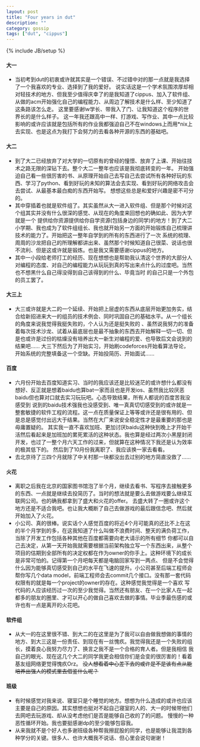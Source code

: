 ```yaml
---
layout: post
title: "Four years in dut"
description: ""
category: gossip
tags: ["dut", "cippus"]
---
```

{% include JB/setup %}

#### 大一
* 当初考到dut的初衷或许就其实是一个错误、不过错中对的那一点就是我选择了一个我喜欢的专业、选择到了我的爱好。
说实话这是一个学术氛围浓厚却相对轻技术的地方、但我至少值得庆幸了的是我知道了cippus、加入了软件组、从做的acm开始强化自己的编程能力、从周边了解技术是什么样、至少知道了这条路该怎么走。
这里要感谢lw学长、带我入了门、让我知道这个程序的世界长的是什么样子。
这一年我还跟高中一样、打游戏、写作业、其中一点比较影响的或许应该就是包括所有的作业我都强迫自己不在windows上而用*nix上去实现、也是这点为我打下会努力的去看各种开源的东西的基础吧。

#### 大二
* 到了大二已经放弃了对大学的一切原有的曾经的憧憬、放弃了上课、开始往技术之路无限的深钻下去。整个大二一整年也应该是我彻底转变的一年。
开始强迫自己看一些很厉害的书、从原理开始自己去写自己去尝试所有各种好玩的东西、学习了python、看到好玩的未知的算法会去实现、看到好玩的网络攻击会去尝试、从最基本最白痴的东西开始写。
想想这些总是和爱好兴趣是密不可分的。
* 其中穿插着也就是软件组了。其实虽然从大一进入软件组、但是那个时候对这个组其实并没有什么很深的感觉、从现在的角度来回想也的确如此、因为大学就是一个
提供给你资源提供给你自学资源(包括身边的同学)的地方！到了大二小学期、我也成为了软件组组长、我也就开始另一方面的开始锻炼自己梳理讲技术的能力了。开始把这一整年自学到的所有的东西进行了一次
系统的梳理、周周的沙龙把自己的所理解都讲出来、虽然那个时候知道自己很菜、说话也很不流利、但是这或许就是锻炼。也是我又需要感谢cippus的地方。
* 其中一小段给老师打工的经历、现在想想也是帮助我认清这个世界的大部分人对编程的态度、对自己的编程能力从玩玩到真的写出来点什么的过度吧。当然也不想黑什么自己得没得到自己该得到的什么、毕竟当时
的自己只是一个外包的员工罢了。

#### 大三上
* 大三或许就是大二的一个延续、开始把上层虚的东西从底层开始更加务实，结合给新招进来大一的组员的技术例会、同时巩固自己的基础水平。从一个组长的角度来说我觉得我挺失败的，个人认为还是挺失败的
、虽然说我努力的准备着每次技术沙龙、试着从最底层也是最不抽象的东西去开始解释一切一切、但是也或许是过份的枯燥没有培养出大一新生对编程的爱、也导致后文会说到的结果吧……
大三下然后为了开始实习，开始刷codeforces开始看算法导论，开始系统的完整填备这一个空缺。开始投简历、开始面试……

#### 百度
* 六月份开始去百度知道实习、当时的我应该还是比较迷茫的或许想什么都没有想好、反正就是想着baidu也算bat一家而且也是开发ios、虽然我比较厌恶baidu但也算对口就去实习玩玩吧。心态导致结果，所有人都说的百度苦我没感受到
说到的baidu技术强我也没感受到、唯一真真切切感受到的或许就是一整套敏捷的软件工程的流程。这一点在质量保证上等等或许还是很有用的、但是总是感觉付出远大于结果。当然在大厂来说安全稳定性才是最重要的那也是毋庸置疑的。
其实我一直不喜欢加班、更加讨厌baidu这种快到晚上才开始干活然后看起来是加班加的累死累活的这种状态。我也算是经过两次小黑屋封闭开发，也过了一整个月六天工作的过来，但就算在这种情况下我还是认为效率的极其低下的。
然后到了10月份我离职了、我应该换一家去看看。
* 去北京待了三四个月就除了中关村那一块都没出去过别的地方简直没救了……

#### 火花
* 离职之后我在北京的国家图书馆泡了半个月，继续去看书、写程序去接触更多的东西、一点就是继续去投简历了。当时的想法就是要么去做游戏要么继续互联网公司。也的确我都拿到了盛大和火花的offer。
去盛大转了一圈或许这个地方还是不适合我吧。也让我大概断了自己去做游戏的最后跟信念吧、然后就开始加入了火花。
* 小公司、真的很棒。说实话个人感觉百度的将近4个月可能真的还比不上在这的半个月学到的多，在这我知道了什么叫做不浪费时间、整天的满负荷工作，当除了开发工作包括各种其他在百度都需要向老大请示的所有细节
你都可以自己去决定，从第一天开始我就需要根据当前架构独立写一个东西出来，从整个项目的估期到全部所有的决定权都在作为owner的你手上。这种环境下的成长是非常可怕的。记得第一个月吧每天都是电脑回家写到一两点、
但是不会觉得什么因为能够真切感受到自己的水平在飞速的提升。小公司甚至后端工程师会帮你写几个data model，前端工程师会去commit几个接口。没有那一套代码权限有的就是每一个project的owner的存在。这种感觉我觉得是一个喜欢
写代码的人应该经历过一次的至少我觉得。当然还有朋友、在一个比家人在一起都多的朋友的圈里、才可以开心的做自己喜欢去做的事情。毕业季最伤感的或许也有一点是离开的火花吧。

#### 软件组
* 从大一的在这里很不错、到大二的在这里是为了我可以自由做我想做的事情的地方、到大三这是一份责任、到现在有一丝愧疚。我觉得我还是一个失败的组长，摸着良心我努力尽力了、换言之我不是一个合格的育人者。但是我相信
我自己的眼光、现在这几个大二的同学我更会相信你们是会变的很厉害的！看着基友组网络更觉得愧疚Orz。 ~~没人想看着中心差下去的或许是不是该有点从能培养出强人的模式里去借鉴什么呢？~~

#### 班级
* 有时候感觉对我来说、寝室只是个睡觉的地方。想想为什么造成的或许也应该主要是自己的原因。其实想想也挺对不起自己寝室的人的、大一的时候带他们去网吧去玩游戏、却从没考虑他们是否是能够自己收的了的问题。
慢慢的一种恶性循环开始。我也要挺感谢dp的至少能够包容我。
* 从来我就不是个好人也多谢班级各种帮我擦屁股的同学，也是能够让我混到各种学分的关键。很多人、也许大概我不说话、但心里会说句谢谢！
